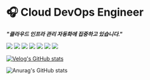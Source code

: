 # 🎧 Cloud DevOps Engineer

***"클라우드 인프라 관리 자동화에 집중하고 있습니다."***

<img src="https://img.shields.io/badge/Terraform-3DDC84?style=flat-square&logo=Terraform&logoColor=7B42BC">
<img src="https://img.shields.io/badge/Consul-3DDC84?style=flat-square&logo=Consul&logoColor=F24C53">
<img src="https://img.shields.io/badge/Docker-3DDC84?style=flat-square&logo=Docker&logoColor=2496ED">
<img src="https://img.shields.io/badge/Kubernetes-3DDC84?style=flat-square&logo=Kubernetes&logoColor=326CE5"/>
<img src="https://img.shields.io/badge/AWS-3DDC84?style=flat-square&logo=Amazon AWS&logoColor=232F3E">
<img src="https://img.shields.io/badge/Azure-3DDC84?style=flat-square&logo=Microsoft Azure&logoColor=0078D4">
<img src="https://img.shields.io/badge/Kafka-3DDC84?style=flat-square&logo=Apache Kafka&logoColor=231F20">


[![Velog's GitHub stats](https://velog-readme-stats.vercel.app/api?name=orpsh1941&color=dark)](https://velog.io/@orpsh1941/Azure-Landing-Zone)

![Anurag's GitHub stats](https://github-readme-stats.vercel.app/api?username=ShinhyeongPark&show_icons=true&theme=vue-dark)
